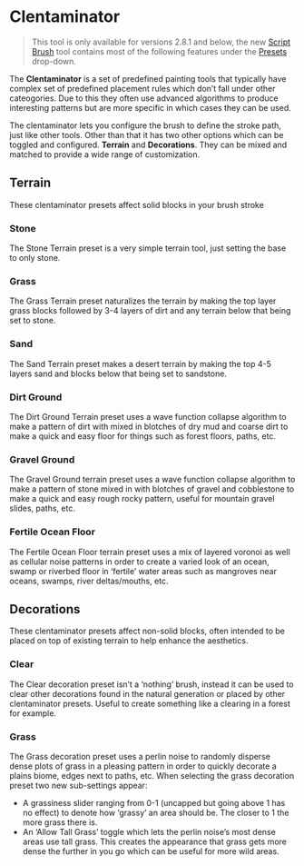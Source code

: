 # Clentaminator

> This tool is only available for versions 2.8.1 and below, the new [Script Brush](scriptbrush.md) tool contains most of the following features under the [Presets](/editor/toolpresets.md) drop-down.

The **Clentaminator** is a set of predefined painting tools that typically have complex set of predefined placement rules which don’t fall under other cateogories. Due to this they often use advanced algorithms to produce interesting patterns but are more specific in which cases they can be used.

The clentaminator lets you configure the brush to define the stroke path, just like other tools. Other than that it has two other options which can be toggled and configured. **Terrain** and **Decorations**. They can be mixed and matched to provide a wide range of customization.

## Terrain

These clentaminator presets affect solid blocks in your brush stroke

### Stone
    
The Stone Terrain preset is a very simple terrain tool, just setting the base to only stone.
    
### Grass
    
The Grass Terrain preset naturalizes the terrain by making the top layer grass blocks followed by 3-4 layers of dirt and any terrain below that being set to stone.
    
### Sand
    
The Sand Terrain preset makes a desert terrain by making the top 4-5 layers sand and blocks below that being set to sandstone.
    
### Dirt Ground
    
The Dirt Ground Terrain preset uses a wave function collapse algorithm to make a pattern of dirt with mixed in blotches of dry mud and coarse dirt to make a quick and easy floor for things such as forest floors, paths, etc.
    
### Gravel Ground
    
The Gravel Ground terrain preset uses a wave function collapse algorithm to make a pattern of stone mixed in with blotches of gravel and cobblestone to make a quick and easy rough rocky pattern, useful for mountain gravel slides, paths, etc.
    
### Fertile Ocean Floor
    
The Fertile Ocean Floor terrain preset uses a mix of layered voronoi as well as cellular noise patterns in order to create a varied look of an ocean, swamp or riverbed floor in ‘fertile’ water areas such as mangroves near oceans, swamps, river deltas/mouths, etc.
    
## Decorations

These clentaminator presets affect non-solid blocks, often intended to be placed on top of existing terrain to help enhance the aesthetics.

### Clear
    
The Clear decoration preset isn’t a ‘nothing’ brush, instead it can be used to clear other decorations found in the natural generation or placed by other clentaminator presets. Useful to create something like a clearing in a forest for example.
    
### Grass
    
The Grass decoration preset uses a perlin noise to randomly disperse dense plots of grass in a pleasing pattern in order to quickly decorate a plains biome, edges next to paths, etc. When selecting the grass decoration preset two new sub-settings appear:
    
- A grassiness slider ranging from 0-1 (uncapped but going above 1 has no effect) to denote how ‘grassy’ an area should be. The closer to 1 the more grass there is.
- An ‘Allow Tall Grass’ toggle which lets the perlin noise’s most dense areas use tall grass. This creates the appearance that grass gets more dense the further in you go which can be useful for more wild areas.
